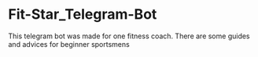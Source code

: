 # Fit-Star_Telegram-Bot
This telegram bot was made for one fitness coach. There are some guides and advices for beginner sportsmens
